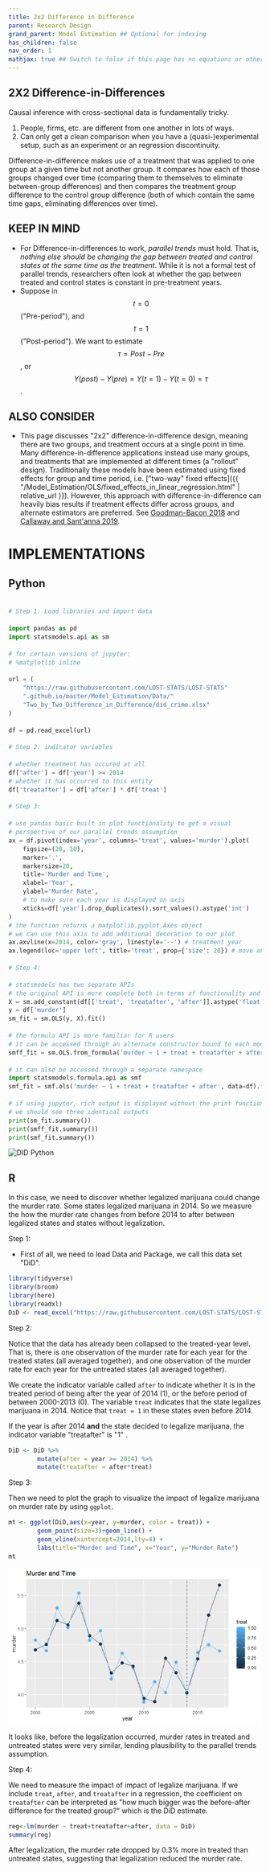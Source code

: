 ```yaml
---
title: 2x2 Difference in Difference
parent: Research Design
grand_parent: Model Estimation ## Optional for indexing
has_children: false
nav_order: 1
mathjax: true ## Switch to false if this page has no equations or other math rendering.
---
```


## 2X2 Difference-in-Differences

Causal inference with cross-sectional data is fundamentally tricky.

1. People, firms, etc. are different from one another in lots of ways.
2. Can only get a clean comparison when you have a (quasi-)experimental setup, such as an experiment or an regression discontinuity.

Difference-in-difference makes use of a treatment that was applied to one group at a given time but not another group. It compares how each of those groups changed over time (comparing them to themselves to eliminate between-group differences) and then compares the treatment group difference to the control group difference (both of which contain the same time gaps, eliminating differences over time).

## KEEP IN MIND

- For Difference-in-differences to work, *parallel trends* must hold. That is, *nothing else should be changing the gap between treated and control states at the same time as the treatment*. While it is not a formal test of parallel trends, researchers often look at whether the gap between treated and control states is constant in pre-treatment years.
- Suppose in $$t = 0$$ ("Pre-period"),  and $$t = 1$$ ("Post-period"). We want to estimate $$\tau = Post - Pre$$, or $$Y(post)-Y(pre)= Y(t=1)-Y(t=0)=\tau$$.

## ALSO CONSIDER

- This page discusses "2x2" difference-in-difference design, meaning there are two groups, and treatment occurs at a single point in time. Many difference-in-difference applications instead use many groups, and treatments that are implemented at different times (a "rollout" design). Traditionally these models have been estimated using fixed effects for group and time period, i.e. ["two-way" fixed effects]({{ "/Model_Estimation/OLS/fixed_effects_in_linear_regression.html" | relative_url }}). However, this approach with difference-in-difference can heavily bias results if treatment effects differ across groups, and alternate estimators are preferred. See [Goodman-Bacon 2018](https://www.nber.org/papers/w25018) and [Callaway and Sant'anna 2019](https://papers.ssrn.com/sol3/Papers.cfm?abstract_id=3148250).


# IMPLEMENTATIONS


## Python

```python

# Step 1: Load libraries and import data

import pandas as pd
import statsmodels.api as sm

# for certain versions of jupyter:
# %matplotlib inline

url = (
    "https://raw.githubusercontent.com/LOST-STATS/LOST-STATS"
    ".github.io/master/Model_Estimation/Data/"
    "Two_by_Two_Difference_in_Difference/did_crime.xlsx"
)

df = pd.read_excel(url)

# Step 2: indicator variables 

# whether treatment has occured at all
df['after'] = df['year'] >= 2014
# whether it has occurred to this entity
df['treatafter'] = df['after'] * df['treat']

# Step 3:

# use pandas basic built in plot functionality to get a visual
# perspective of our parallel trends assumption
ax = df.pivot(index='year', columns='treat', values='murder').plot(
    figsize=(20, 10),
    marker='.', 
    markersize=20, 
    title='Murder and Time',
    xlabel='Year',
    ylabel='Murder Rate',
    # to make sure each year is displayed on axis
    xticks=df['year'].drop_duplicates().sort_values().astype('int')
)
# the function returns a matplotlib.pyplot.Axes object 
# we can use this axis to add additional decoration to our plot
ax.axvline(x=2014, color='gray', linestyle='--') # treatment year
ax.legend(loc='upper left', title='treat', prop={'size': 20}) # move and label legend

# Step 4:

# statsmodels has two separate APIs
# the original API is more complete both in terms of functionality and documentation
X = sm.add_constant(df[['treat', 'treatafter', 'after']].astype('float'))
y = df['murder']
sm_fit = sm.OLS(y, X).fit()

# the formula API is more familiar for R users 
# it can be accessed through an alternate constructor bound to each model class
smff_fit = sm.OLS.from_formula('murder ~ 1 + treat + treatafter + after', data=df).fit()

# it can also be accessed through a separate namespace
import statsmodels.formula.api as smf
smf_fit = smf.ols('murder ~ 1 + treat + treatafter + after', data=df).fit()

# if using jupyter, rich output is displayed without the print function
# we should see three identical outputs
print(sm_fit.summary())
print(smff_fit.summary())
print(smf_fit.summary())
```

![DID Python](../Images/Event_Study/did_py_plt.jpg)

## R

In this case, we need to discover whether legalized marijuana could change the murder rate. Some states legalized marijuana in 2014. So we measure the how the murder rate changes from before 2014 to after between legalized states and states without legalization.

Step 1:
* First of all, we need to load Data and Package, we call this data set "DiD".
```r
library(tidyverse)
library(broom)
library(here)
library(readxl)
DiD <- read_excel("https://raw.githubusercontent.com/LOST-STATS/LOST-STATS.github.io/master/Model_Estimation/Data/Two_by_Two_Difference_in_Difference/did_crime.xlsx"))
```

Step 2:

Notice that the data has already been collapsed to the treated-year level. That is, there is one observation of the murder rate for each year for the treated states (all averaged together), and one observation of the murder rate for each year for the untreated states (all averaged together).

We create the indicator variable called `after` to indicate whether it is in the treated period of being after the year of 2014 (1), or the before period of between 2000-2013 (0). The variable `treat` indicates that the state legalizes marijuana in 2014. Notice that `treat = 1` in these states even before 2014.

If the year is after 2014 **and** the state decided to legalize marijuana, the indicator variable "treatafter" is "1" .

```r
DiD <- DiD %>%
		mutate(after = year >= 2014) %>%
        mutate(treatafter = after*treat)
```

Step 3:

Then we need to plot the graph to visualize the impact of legalize marijuana on murder rate by using `ggplot`.

```r
mt <- ggplot(DiD,aes(x=year, y=murder, color = treat)) +
        geom_point(size=3)+geom_line() +
        geom_vline(xintercept=2014,lty=4) +
        labs(title="Murder and Time", x="Year", y="Murder Rate")
mt
```
![Diff-in-Diff](../Images/Two_by_Two_Difference_in_Difference/difindif.jpg)

It looks like, before the legalization occurred, murder rates in treated and untreated states were very similar, lending plausibility to the parallel trends assumption.

Step 4:

We need to measure the impact of impact of legalize marijuana. If we include `treat`, `after`, and `treatafter` in a regression, the coefficient on `treatafter` can be interpreted as "how much bigger was the before-after difference for the treated group?" which is the DiD estimate.

```r
reg<-lm(murder ~ treat+treatafter+after, data = DiD)
summary(reg)
```

After legalization, the murder rate dropped by 0.3% more in treated than untreated states, suggesting that legalization reduced the murder rate.
